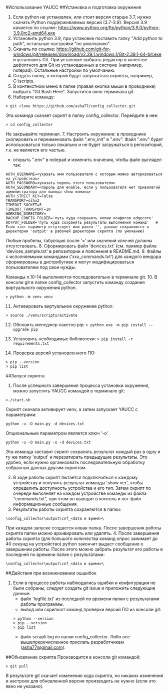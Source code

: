 #Использование YAUCC
##Установка и подготовка окружения
1. Если python не установлен, или стоит версия старше 3.7, нужно скачать Python поддерживаемых версий (3.7-3.9). 
Версия 3.9 качается по ссылке: https://www.python.org/ftp/python/3.9.0/python-3.9.0rc2-amd64.exe
3. Установить python 3.9, при установке поставить галку "Add python to path", остальные настройки "по умолчанию".
4. Скачать по ссылке: 
https://github.com/git-for-windows/git/releases/download/v2.39.1.windows.1/Git-2.39.1-64-bit.exe
и установить Git. При установке выбрать редактор в качестве дефолтного для Git из установденных в системе (например, notepad). Остальные настройки по умолчанию.
5. Создать папку, в которой будут запускаться скрипты, например, C:\scripts\.
6. В контекстном меню в папке (правая кнопка мыши в проводнике) выбрать "Git Bash Here". Запустится окно терминала git.
7. Наберите команду:
```
> git clone https://github.com/asha77/config_collector.git
```
Эта команда скачает скрипт в папку config_collector.
Перейдите в нее: 
```
> cd config_collector
```
Не закрывайте терминал.
7. Настроить окружение: в проводнике скопировать и переименовать файл ".env_init" в ".env". Файл ".env" будет использоваться только локально и не будет загружаться в репозиторий, т.к. не является его частью.
- открыть ".env" в notepad и изменить значения, чтобы файл выглядел так:
```
AUTH_USERNAME=<указать имя пользователя с которым можно авторизоваться на устройствах>
AUTH_PASSWORD=<указать пароль этого пользователя>
AUTH_SECONDARY=<пароль для enable, если у пользователя нет привилегий администратора для вывода show команд>
AUTH_STRICT_KEY=False
TRANSPORT=sshv2
TIMEOUT_SOCKET=5
TIMEOUT_TRANSPORT=10
WORKING_DIRECTORY=
BACKUP_CONFIG_FOLDER='путь куда сохранять копии конфигов edgecore'
OUTPUT_FOLDER='путь куда сохранять результаты выполнения команд'   # Если этот параметр отсутсвует или равен '', данные сохраняются в директории 'output' в рабочей директории скрипта (по умочанию)
```
Любые пробелы, табуляция после '=' или значений ключей должны отсутствовать.
8. Сформировать файл 'devices.txt' (см. пример файла 'devices_sample.txt' в репозитории и пояснения в README.md. 
9. Файлы с исполняемыми командами ('xxx_commands.txt') для каждого вендора сформированы в дистрибутиве и могут модифицироваться пользователем под свои нужды. 

Команды п.10-14 выполняются последовательно в терминале git.
10. В консоли git в папке config_collector запустить команду создания виртуального окружения python. 
```
> python -m venv venv
```
11. Активировать виртуальное окружение python:
```
> source ./venv/scripts/activate
```
12. Обновить менеджер пакетов pip: 
```> python.exe -m pip install --upgrade pip```

13. Установить необходимые библиотеки: 
```> pip install -r requirements.txt```

14. Проверка версий установленного ПО:
```> python --version
> pip --version
> pip list
```

##Запуск скрипта
1. После успешного завершения процесса установки окружения, можно запустить YAUCC командой в терминале git:
```
>./start.sh
```
Скрипт сначала активирует venv, а затем запускает YAUCC c параметрами:
```
python -u -O main.py -d devices.txt
```

Опциональным параметром является ключ '-o'
```
python -u -O main.py -o -d devices.txt
```
Эта команда заставит скрипт сохранять результат каждый раз в одну и ту же папку 'output' и перезатирать предыдущие результаты. 
Это удобно, если нужно организовать последовательную обработку собранных данных другим скриптом. 

2. В ходе работы скрипт пытается подключиться к каждому устройству и получить результат команды 'show ver', чтобы определить доступность устройства и его тип.
Затем скрипт по очереди выполняет на каждом устройстве команды из файла "commands.txt", при этом он выводит в консоль и лог-файл информационные сообщения.
3. Результаты работы скрипта сохраняются в папки:
```
\config_collector\output\cnf_<data и время>\
```
При каждом запуске создается новая папка. После завершения работы скрипта папки можно архивировать или удалять. 
4. После завершения работы скрипта (для большого количества команд опрос занимает до 40 секунд на устройство) python закончит выдаст сообщение о завершении работы.
После этого можно забрать результат его работы в последней по времени папке с результатами:
```
\config_collector\output\cnf_<data и время>\
```

##Действия при возникновении ошшибок 
1. Если в процессе работы наблюдались ошибки и конфигурации не были собраны, следует создать git issue и приложить следующие данные:
   - файл 'logfile.txt' из последней по времени папки c результатами работы программы.
   - вывод или скрипшот команд проверки версий ПО из консоли git:
    ```
    > python --version
    > pip --version
    > pip list
    ```
   - файл scrapli.log из папки config_collector.
Либо все вышепреречисленное прислать разработчикам (asha77@gmail.com).

##Обновление скрипта
Производится в консоли git командой:

```
> git pull
```

В результате git скачает изменения кода скрипта, но никаких изменений и настроек для обновленной версии производить не нужно (если это явно не указано).
